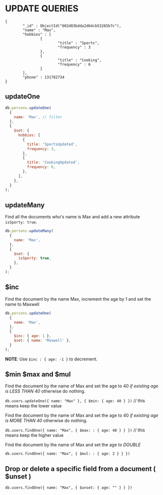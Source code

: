 # UPDATE QUERIES

```JS
{
        "_id" : ObjectId("602d83bdda2d64cb53265b7c"),
        "name" : "Max",
        "hobbies" : [
                {
                        "title" : "Sports",
                        "frequency" : 3
                },
                {
                        "title" : "Cooking",
                        "frequency" : 6
                }
        ],
        "phone" : 131782734
}
```

## updateOne

```js
db.persons.updateOne(
  {
    name: 'Max', // filter
  },
  {
    $set: {
      hobbies: [
        {
          title: 'SportsUpdated',
          frequency: 3,
        },
        {
          title: 'CookingUpdated',
          frequency: 6,
        },
      ],
    },
  }
);
```

## updateMany

Find all the documents who's name is Max and add a new attribute `isSporty: true`.

```js
db.persons.updateMany(
  {
    name: 'Max',
  },
  {
    $set: {
      isSporty: true,
    },
  }
);
```

## $inc

Find the document by the name Max, increment the age by 1 and set the name to Maxwell

```js
db.persons.updateOne(
  {
    name: 'Max',
  },
  {
    $inc: { age: 1 },
    $set: { name: 'Maxwell' },
  }
);
```

**NOTE**: Use `$inc : { age: -1 }` to decrement.

## $min $max and $mul

Find the document by the name of Max and set the age to 40 _if existing age is LESS THAN 40_ otherwise do nothing.

`db.users.updateOne({ name: "Max" }, { $min: { age: 40 } })` // this means keep the lower value

Find the document by the name of Max and set the age to 40 _if existing age is MORE THAN 40_ otherwise do nothing.

`db.users.findOne({ name: "Max", { $max: : { age: 40 } } })` // this means keep the higher value

Find the document by the name of Max and set the age to _DOUBLE_

`db.users.findOne({ name: "Max", { $mul: : { age: 2 } } })`

## Drop or delete a specific field from a document ( $unset )

`db.users.findOne({ name: "Max", { $unset: { age: "" } } })`

